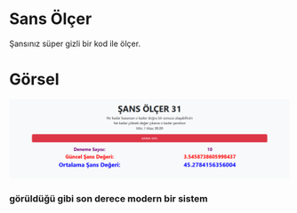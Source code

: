 # Sans Ölçer

Şansınız süper gizli bir kod ile ölçer.

# Görsel

![Şans Ölçer](images/sans.png)

### görüldüğü gibi son derece modern bir sistem
